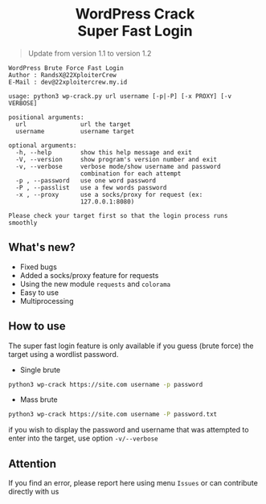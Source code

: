 <h1 align="center">WordPress Crack<br/>Super Fast Login</h1>

> Update from version 1.1 to version 1.2

```
WordPress Brute Force Fast Login
Author : RandsX@22XploiterCrew
E-Mail : dev@22xploitercrew.my.id

usage: python3 wp-crack.py url username [-p|-P] [-x PROXY] [-v VERBOSE]

positional arguments:
  url               url the target
  username          username target

optional arguments:
  -h, --help        show this help message and exit
  -V, --version     show program's version number and exit
  -v, --verbose     verbose mode/show username and password
                    combination for each attempt
  -p , --password   use one word password
  -P , --passlist   use a few words password
  -x , --proxy      use a socks/proxy for request (ex:
                    127.0.0.1:8080)

Please check your target first so that the login process runs
smoothly
```

## What's new?
- Fixed bugs
- Added a socks/proxy feature for requests
- Using the new module ```requests``` and ```colorama```
- Easy to use
- Multiprocessing

## How to use
The super fast login feature is only available if you guess (brute force) the target using a wordlist password.
- Single brute
```bash
python3 wp-crack https://site.com username -p password
```

- Mass brute
```bash
python3 wp-crack https://site.com username -P password.txt
```

if you wish to display the password and username that was attempted to enter into the target, use option ```-v/--verbose```

## Attention
If you find an error, please report here using menu ```Issues``` or can contribute directly with us